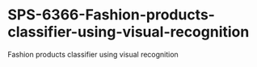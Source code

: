 # SPS-6366-Fashion-products-classifier-using-visual-recognition
Fashion products classifier using visual recognition
